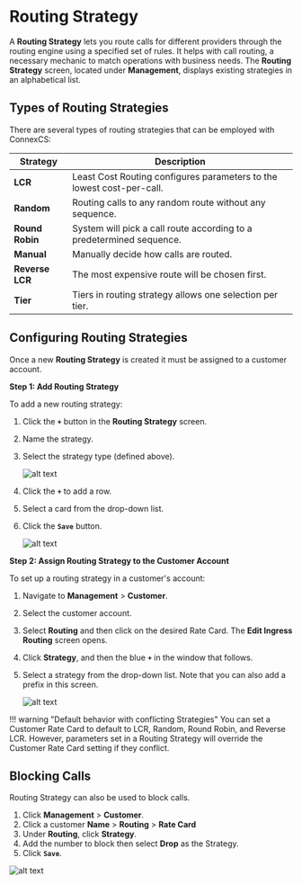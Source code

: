 # Routing Strategy

A **Routing Strategy** lets you route calls for different providers through the routing engine using a specified set of rules. It helps with call routing, a necessary mechanic to match operations with business needs. The **Routing Strategy** screen, located under **Management**, displays existing strategies in an alphabetical list. 

## Types of Routing Strategies
There are several types of routing strategies that can be employed with ConnexCS:

| Strategy  | Description     |
|----------|-------------|
| **LCR** |    Least Cost Routing configures parameters to the lowest cost-per-call. |
| **Random** |    Routing calls to any random route without any sequence. |
| **Round Robin** |    System will pick a call route according to a predetermined sequence. |
| **Manual** |    Manually decide how calls are routed.|
| **Reverse LCR** |    The most expensive route will be chosen first. |
| **Tier** |    Tiers in routing strategy allows one selection per tier. |



## Configuring Routing Strategies
Once a new **Routing Strategy** is created it must be assigned to a customer account. 

**Step 1: Add Routing Strategy**

To add a new routing strategy:

1. Click the **`+`** button in the **Routing Strategy** screen.
2. Name the strategy.
3. Select the strategy type (defined above). 

    ![alt text][routing-strategy2]   

4. Click the **`+`** to add a row.
5. Select a card from the drop-down list.
6. Click the **`Save`** button.

   ![alt text][routing-strategy3]

**Step 2: Assign Routing Strategy to the Customer Account**

To set up a routing strategy in a customer's account:

1. Navigate to **Management** > **Customer**.
2. Select the customer account.
3. Select **Routing** and then click on the desired Rate Card. The **Edit Ingress Routing** screen opens.
5. Click **Strategy**, and then the blue **`+`** in the window that follows.
6. Select a strategy from the drop-down list.  Note that you can also add a prefix in this screen.

   ![alt text][routing-strategy6]

!!! warning "Default behavior with conflicting Strategies"
    You can set a Customer Rate Card to default to LCR, Random, Round Robin, and Reverse LCR. However, parameters set in a Routing Strategy will override the Customer Rate Card setting if they conflict.


## Blocking Calls

Routing Strategy can also be used to block calls. 

1. Click **Management** > **Customer**.
1. Click a customer **Name** > **Routing** > **Rate Card**
2. Under **Routing**, click **Strategy**.
3. Add the number to block then select **Drop** as the Strategy.
4. Click **`Save`**.

![alt text][Blocking-Calls-2]

[routing-strategy2]: /customer/img/88.png "routing-strategy2"
[routing-strategy3]: /customer/img/89.png "routing-strategy3"
[routing-strategy6]: /customer/img/92.png "routing-strategy6"
[blocking-calls-2]: /customer/img/98.png "Blocking-Calls-2"
